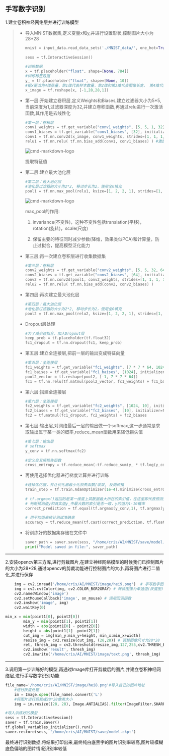 ## 手写数字识别

   1.建立卷积神经网络层并进行训练模型

> * 导入MNIST数据集,定义变量x和y,并进行设置形状,控制图片大小为28*28
>
>   ```python
>   mnist = input_data.read_data_sets('./MNIST_data/', one_hot=True)  
>     
>   sess = tf.InteractiveSession()  
>     
>   #训练数据  
>   x = tf.placeholder("float", shape=[None, 784])  
>   #训练标签数据  
>   y_ = tf.placeholder("float", shape=[None, 10])  
>   #把x更改为4维张量，第1维代表样本数量，第2维和第3维代表图像长宽， 第4维代表图像通道数, 1表示黑白  
>   x_image = tf.reshape(x, [-1,28,28,1])  
>   ```
>
> * 第一层:开始建立卷积层,定义Weights和Biases,建立过滤器大小为5*5,当前深度为1,过滤器深度为32,并建立卷积函数,再通过relu进行一次激活函数,其作用是去线性化
>
>   ```python
>   #第一层：卷积层  
>   conv1_weights = tf.get_variable("conv1_weights", [5, 5, 1, 32], initializer=tf.truncated_normal_initializer(stddev=0.1)) #过滤器大小为5*5, 当前层深度为1， 过滤器的深度为32  
>   conv1_biases = tf.get_variable("conv1_biases", [32], initializer=tf.constant_initializer(0.0))  
>   conv1 = tf.nn.conv2d(x_image, conv1_weights, strides=[1, 1, 1, 1], padding='SAME') #移动步长为1, 使用全0填充  
>   relu1 = tf.nn.relu( tf.nn.bias_add(conv1, conv1_biases) ) #激励函数Relu去线性化  
>   ```
>
>   ![cmd-markdown-logo](/home/cris/AI/MNIST/cnn/CNN卷积.png)
>
>   提取特征值
>
> * 第二层:建立最大池化层
>
>   ```python
>   #第二层：最大池化层  
>   #池化层过滤器的大小为2*2, 移动步长为2，使用全0填充  
>   pool1 = tf.nn.max_pool(relu1, ksize=[1, 2, 2, 1], strides=[1, 2, 2, 1], padding='SAME')  
>   ```
>
>   ![cmd-markdown-logo](/home/cris/AI/MNIST/cnn/max_pool.jpg)
>
>   max_pool的作用:
>
>   1. invariance(不变性)，这种不变性包括translation(平移)，rotation(旋转)，scale(尺度) 
>
>   2. 保留主要的特征同时减少参数(降维，效果类似PCA)和计算量，防止过拟合，提高模型泛化能力
>
> * 第三层;再一次建立卷积层进行收集数据集
>
>   ```python
>   #第三层：卷积层  
>   conv2_weights = tf.get_variable("conv2_weights", [5, 5, 32, 64], initializer=tf.truncated_normal_initializer(stddev=0.1)) #过滤器大小为5*5, 当前层深度为32， 过滤器的深度为64  
>   conv2_biases = tf.get_variable("conv2_biases", [64], initializer=tf.constant_initializer(0.0))  
>   conv2 = tf.nn.conv2d(pool1, conv2_weights, strides=[1, 1, 1, 1], padding='SAME') #移动步长为1, 使用全0填充  
>   relu2 = tf.nn.relu( tf.nn.bias_add(conv2, conv2_biases) )  
>   ```
>
> * 第四层:再次建立最大池化层
>
>   ```python
>   #第四层：最大池化层  
>   #池化层过滤器的大小为2*2, 移动步长为2，使用全0填充  
>   pool2 = tf.nn.max_pool(relu2, ksize=[1, 2, 2, 1], strides=[1, 2, 2, 1], padding='SAME')  
>   ```
>
> * Dropout层处理
>
>   ```python
>   #为了减少过拟合，加入Dropout层  
>   keep_prob = tf.placeholder(tf.float32)  
>   fc1_dropout = tf.nn.dropout(fc1, keep_prob)  
>   ```
>
> * 第五层:建立全连接层,把前一层的输出变成特征向量
>
>   ```python
>   #第五层：全连接层  
>   fc1_weights = tf.get_variable("fc1_weights", [7 * 7 * 64, 1024], initializer=tf.truncated_normal_initializer(stddev=0.1)) #7*7*64=3136把前一层的输出变成特征向量  
>   fc1_baises = tf.get_variable("fc1_baises", [1024], initializer=tf.constant_initializer(0.1))  
>   pool2_vector = tf.reshape(pool2, [-1, 7 * 7 * 64])  
>   fc1 = tf.nn.relu(tf.matmul(pool2_vector, fc1_weights) + fc1_baises) 
>   ```
>
> * 第六层:搭建全连接层
>
>   ```python
>   #第六层：全连接层  
>   fc2_weights = tf.get_variable("fc2_weights", [1024, 10], initializer=tf.truncated_normal_initializer(stddev=0.1)) #神经元节点数1024, 分类节点10  
>   fc2_biases = tf.get_variable("fc2_biases", [10], initializer=tf.constant_initializer(0.1))  
>   fc2 = tf.matmul(fc1_dropout, fc2_weights) + fc2_biases  
>   ```
>
> * 第七层:输出层,对网络最后一层的输出做一个softmax,这一步通常是求取输出属于某一类的概率,reduce_mean函数用来降低损失值
>
>   ```python
>   #第七层：输出层  
>   # softmax  
>   y_conv = tf.nn.softmax(fc2)  
>     
>   #定义交叉熵损失函数  
>   cross_entropy = tf.reduce_mean(-tf.reduce_sum(y_ * tf.log(y_conv), reduction_indices=[1])) 
>   ```
>
> * 再使用选择优化器进行梯度计算并进行训练
>
>   ```python
>   #选择优化器，并让优化器最小化损失函数/收敛, 反向传播  
>   train_step = tf.train.AdamOptimizer(1e-4).minimize(cross_entropy)  
>     
>   # tf.argmax()返回的是某一维度上其数据最大所在的索引值，在这里即代表预测值和真实值  
>   # 判断预测值y和真实值y_中最大数的索引是否一致，y的值为1-10概率  
>   correct_prediction = tf.equal(tf.argmax(y_conv,1), tf.argmax(y_,1))  
>     
>   # 用平均值来统计测试准确率  
>   accuracy = tf.reduce_mean(tf.cast(correct_prediction, tf.float32)) 
>   ```
>
> * 将训练好的数据集存储在文件中
>
>   ```python
>   saver_path = saver.save(sess, "/home/cris/AI/MNIST/save/model.ckpt")  # 将模型保存到save/model.ckpt文件
>   print("Model saved in file:", saver_path)
>   ```
>
------

2.安装opencv第三方库,进行剪裁图片,在建立神经网络模型的时候我们已控制图片的大小为28*28,通过opencv的剪裁功能进行控制图片的大小,再将图片进行二值化,并进行保存

```python
    img = cv2.imread('/home/cris/AI/MNIST/image/hei9.png')  # 手写数字图像所在位置
    img = cv2.cvtColor(img, cv2.COLOR_BGR2GRAY) # 转换图像为单通道(灰度图)
    cv2.namedWindow('image')
    cv2.setMouseCallback('image', on_mouse) # 调用回调函数
    cv2.imshow('image', img)
    cv2.waitKey(0)
```

```python
min_x = min(point1[0], point2[0])     
        min_y = min(point1[1], point2[1])
        width = abs(point1[0] - point2[0])
        height = abs(point1[1] -point2[1])
        cut_img = img[min_y:min_y+height, min_x:min_x+width]
        resize_img = cv2.resize(cut_img, (28,28)) # 调整图像尺寸为28*28
        ret, thresh_img = cv2.threshold(resize_img,127,255,cv2.THRESH_BINARY) # 二值化
        cv2.imshow('result', thresh_img)
        cv2.imwrite('/home/cris/AI/MNIST/image/text.png', thresh_img)  # 预处理后图像保存位置
```



----

3.调用第一步训练好的模型,再通过Image库打开剪裁后的图片,并建立卷积神经网络层,进行手写数字识别功能

```python
file_name='/home/cris/AI/MNIST/image/hei8.png'#导入自己的图片地址
    #进行灰度处理
    im = Image.open(file_name).convert('L')
    #将图片进行剪裁成28*28像素大小
    img = im.resize((28, 28), Image.ANTIALIAS).filter(ImageFilter.SHARPEN)
```

```python
#导入训练好的模型
sess = tf.InteractiveSession()
saver = tf.train.Saver()
tf.global_variables_initializer().run()
saver.restore(sess, "/home/cris/AI/MNIST/save/model.ckpt")
```

最终进行识别数据,将结果打印出来,最终纯白底黑字的图片识别率较高,图片较模糊底色偏暗的图片情况识别率较低